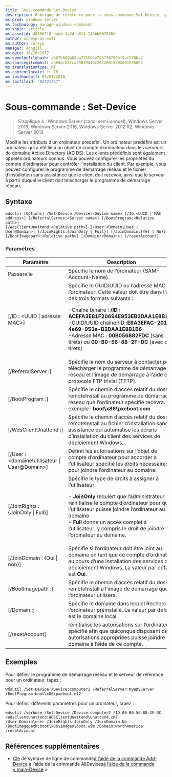 ```yaml
---
title: Sous-commande Set-Device
description: Rubrique de référence pour la sous-commande Set-Device, qui modifie les attributs d’un ordinateur préinstallé.
ms.prod: windows-server
ms.technology: manage-windows-commands
ms.topic: article
ms.assetid: 401567f8-eaeb-4a2d-b811-140bb007028d
author: coreyp-at-msft
ms.author: coreyp
manager: dongill
ms.date: 10/16/2017
ms.openlocfilehash: a587b809b02da775594e795730799bf9af578bc2
ms.sourcegitcommit: ab64dc83fca28039416c26226815502d0193500c
ms.translationtype: MT
ms.contentlocale: fr-FR
ms.lasthandoff: 05/01/2020
ms.locfileid: "82721747"
---
```

# <a name="subcommand-set-device"></a>Sous-commande : Set-Device

> S’applique à : Windows Server (canal semi-annuel), Windows Server 2019, Windows Server 2016, Windows Server 2012 R2, Windows Server 2012

Modifie les attributs d’un ordinateur prédéfini. Un ordinateur prédéfini est un ordinateur qui a été lié à un objet de compte d’ordinateur dans les serveurs de domaine Active Directory (AD DS). Les clients prédéfinis sont également appelés ordinateurs connus. Vous pouvez configurer les propriétés du compte d’ordinateur pour contrôler l’installation du client. Par exemple, vous pouvez configurer le programme de démarrage réseau et le fichier d’installation sans assistance que le client doit recevoir, ainsi que le serveur à partir duquel le client doit télécharger le programme de démarrage réseau.

## <a name="syntax"></a>Syntaxe
```
wdsutil [Options] /Set-Device /Device:<Device name> [/ID:<UUID | MAC address>] [/ReferralServer:<Server name>] [/BootProgram:<Relative path>] 
[/WdsClientUnattend:<Relative path>] [/User:<Domain\User | User@Domain>] [/JoinRights:{JoinOnly | Full}] [/JoinDomain:{Yes | No}] [/BootImagepath:<Relative path>] [/Domain:<Domain>] [/resetAccount]
```
### <a name="parameters"></a>Paramètres
|Paramètre|Description|
|-------|--------|
|Passerelle<computer name>|Spécifie le nom de l’ordinateur (SAM-Account-Name).|
|[/ID : <UUID &#124; adresse MAC>]|Spécifie le GUID/UUID ou l’adresse MAC de l’ordinateur. Cette valeur doit être dans l’un des trois formats suivants :<p>-Chaîne binaire : **/ID : ACEFA3E81F20694E953EB2DAA1E8B1B6**<br />-GUID/UUID chaîne:/ID :**E8A3EFAC-201F-4e69-953e-B2DAA1E8B1B6**<br />-Adresse MAC : **00B056882FDC** (sans tirets) ou **00-B0-56-88-2F-DC** (avec des tirets)|
|[/ReferralServer :<Server name>]|Spécifie le nom du serveur à contacter pour télécharger le programme de démarrage réseau et l’image de démarrage à l’aide d’un protocole FTP trivial (TFTP).|
|[/BootProgram :<Relative path>]|Spécifie le chemin d’accès relatif du dossier remoteInstall au programme de démarrage réseau que l’ordinateur spécifié recevra. Par exemple : **boot\x86\pxeboot.com**|
|[/WdsClientUnattend :<Relative path>]|Spécifie le chemin d’accès relatif du dossier remoteInstall au fichier d’installation sans assistance qui automatise les écrans d’installation du client des services de déploiement Windows.|
|[/User : <domaine\utilisateur &#124; User@Domain>]|Définit les autorisations sur l’objet de compte d’ordinateur pour accorder à l’utilisateur spécifié les droits nécessaires pour joindre l’ordinateur au domaine.|
|[/JoinRights : {JoinOnly &#124; Full}]|Spécifie le type de droits à assigner à l’utilisateur.<p>-   **JoinOnly** requiert que l’administrateur réinitialise le compte d’ordinateur pour que l’utilisateur puisse joindre l’ordinateur au domaine.<br />-   **Full** donne un accès complet à l’utilisateur, y compris le droit de joindre l’ordinateur au domaine.|
|[/JoinDomain : {Oui &#124; non}]|Spécifie si l’ordinateur doit être joint au domaine en tant que ce compte d’ordinateur au cours d’une installation des services de déploiement Windows. La valeur par défaut est **Oui**.|
|[/BootImagepath :<Relative path>]|Spécifie le chemin d’accès relatif du dossier remoteInstall à l’image de démarrage que l’ordinateur utilisera.|
|[/Domain :<Domain>]|Spécifie le domaine dans lequel Rechercher l’ordinateur préinstallé. La valeur par défaut est le domaine local.|
|[/resetAccount]|réinitialise les autorisations sur l’ordinateur spécifié afin que quiconque disposant des autorisations appropriées puisse joindre le domaine à l’aide de ce compte.|
## <a name="examples"></a>Exemples
Pour définir le programme de démarrage réseau et le serveur de référence pour un ordinateur, tapez :
```
wdsutil /Set-Device /Device:computer1 /ReferralServer:MyWDSServer
/BootProgram:boot\x86\pxeboot.n12
```
Pour définir différents paramètres pour un ordinateur, tapez :
```
wdsutil /verbose /Set-Device /Device:computer2 /ID:00-B0-56-88-2F-DC /WdsClientUnattend:WDSClientUnattend\unattend.xml 
/User:Domain\user /JoinRights:JoinOnly /JoinDomain:No /BootImagepath:boot\x86\images\boot.wim /Domain:NorthAmerica /resetAccount
```
## <a name="additional-references"></a>Références supplémentaires
- [Clé](command-line-syntax-key.md)
de syntaxe de ligne de commande[à l’aide de la commande Add-Device](using-the-add-device-command.md)
[à](using-the-get-alldevices-command.md)
l’aide de la commande AllDevices[à l’aide de la commande « main-Device](using-the-get-device-command.md) »

